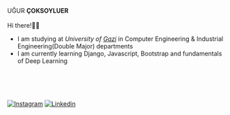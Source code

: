 UĞUR **ÇOKSOYLUER**</br></br>
Hi there!:wave::wave:</br>
- I am studying at *University of [Gazi](http://gazi-universitesi.gazi.edu.tr/)* in Computer Engineering & Industrial Engineering(Double Major) departments</br>
- I am currently learning Django, Javascript, Bootstrap and fundamentals of Deep Learning</br></br></br></br></br>


[![Instagram](https://cdn2.iconfinder.com/data/icons/black-white-social-media/32/instagram_online_social_media_photo-24.png)](https://www.instagram.com/ucksylr/)
[![Linkedin](https://cdn2.iconfinder.com/data/icons/free-social-media-16/24/LinkedIn-24.png)](https://www.linkedin.com/in/ucksylr/)

<!--
**ucksylr/ucksylr** is a ✨ _special_ ✨ repository because its `README.md` (this file) appears on your GitHub profile.
Here are some ideas to get you started:
- 🔭 I’m currently working on University of Gazi
- 🌱 I’m currently learning Deep Learning
- 👯 I’m looking to collaborate on ...
- 🤔 I’m looking for help with ...
- 💬 Ask me about 
- 📫 How to reach me: ...
- 😄 Pronouns: ...
- ⚡ Fun fact: ...
-->
